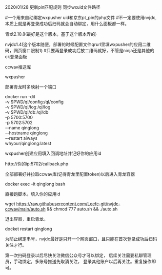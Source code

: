 2020/01/28
更新pin匹配规则
同步wxuid文件路径


#一个用来自动绑定wxpusher uid和京东pt_pin的php文件
#不一定要使用nvjdc,本质上就是再登录成功后扫码就会自动绑定，用什么面板都一样。

青龙2.10.8(最好是这个版本，基于这个版本弄的)

nvjdc1.4(这个版本随便，部署的时候配置文件qrurl里填wxpusher的应用二维码，网页窗口限制1) 
#只要再登录成功后放二维码就好，不管是ninja还是其他的ck登录面板

ccwav推送库

wxpusher

部署青龙时多映射一个端口

docker run -dit \
   -v $PWD/ql/config:/ql/config \
   -v $PWD/ql/log:/ql/log \
   -v $PWD/ql/db:/ql/db \
   -p 5700:5700 \
   -p 5702:5702 \
   --name qinglong \
   --hostname qinglong \
   --restart always \
   whyour/qinglong:latest

wxpusher创建应用填入回调地址并记好你的应用id

http://你的ip:5702/callback.php

全部部署好并拉取ccwav库(记得青龙里配置token)以后进入青龙容器

docker exec -it qinglong bash

直接跑脚本。填入你的应用id

wget https://raw.githubusercontent.com/Leefc-git/nvjdc-ccwav/main/auto.sh && chmod 777 auto.sh && ./auto.sh

退出容器，重启青龙。

docket restart qinglong

为防止绑定串号，nvjdc最好是只开一个网页窗口，且只能在首次登录成功后扫码关注才行。

第一次扫码登录以后尽快关注微信公众号才可以绑定，
   后续关注需要私聊管理员，手动绑定，多账号推送先取消关注，
   登录其他账户以后再关注。重复操作即可。
